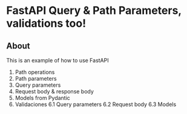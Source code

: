 FastAPI Query & Path Parameters, validations too!
===

## About

This is an example of how to use FastAPI

1. Path operations
2. Path parameters
3. Query parameters
4. Request body & response body
5. Models from Pydantic
6. Validaciones
    6.1 Query parameters
    6.2 Request body
    6.3 Models 
